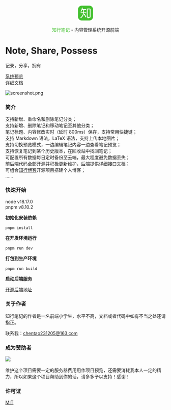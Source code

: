 <p align="center">
  <img src="./src/assets/images/logo.png" width="50px" />
</p>

<p align="center">
  <span style="color: #42c02e">知行笔记</span> - 内容管理系统开源前端
</p>

# Note, Share, Possess
记录，分享，拥有

[系统预览](https://zxctb.top:8080/notebook)  
[详细文档](./test.pdf)  

![screenshot.png](https://github.com/xtthaop/image-lib/blob/master/zxnote/zxctb.top.png?raw=true")

### 简介
     
支持新增、重命名和删除笔记分类；  
支持新增、删除笔记和移动笔记至其他分类；  
笔记标题、内容修改实时（延时 800ms）保存，支持常用快捷键；  
支持 Markdown 语法，LaTeX 语法，支持上传本地图片；  
支持切换预览模式，一边编辑笔记内容一边查看笔记预览；  
支持恢复笔记到某个历史版本，在回收站中找回笔记；  
可配置所有数据每日定时备份至云端，最大程度避免数据丢失；  
前后端代码全部开源并积极更新维护，[后端](https://github.com/xtthaop/zxnote-api)提供详细接口文档；  
可组合[知行博客](https://github.com/xtthaop/zxblog-web)开源项目搭建个人博客；   
……

### 快速开始

node v18.17.0  
pnpm v8.10.2

**初始化安装依赖**

```
pnpm install
```

**在开发环境运行**

```
pnpm run dev
```

**打包到生产环境**

```
pnpm run build
```

**启动后端服务**  

[开源后端地址](https://github.com/xtthaop/zxnote-api)  

### 关于作者

知行笔记的作者是一名前端小学生，水平不高，文档或者代码中如有不当之处还请指正。

联系我：chentao231205@163.com

### 成为赞助者
<img src="https://github.com/xtthaop/image-lib/blob/master/comodo-admin/sponsor.png?raw=true" width="300px" />

维护这个项目需要一定的服务器费用用作项目预览，还需要消耗我本人一定的精力，所以如果这个项目帮助到你的话，请多多予以支持！感谢！

### 许可证
[MIT](LICENSE.md)
